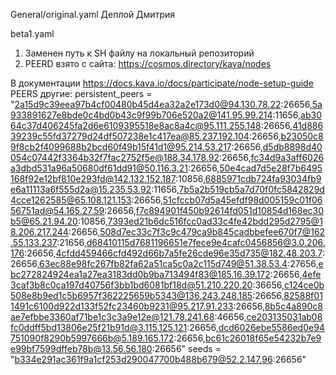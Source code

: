 General/original.yaml
Деплой Дмитрия

beta1.yaml
1) Заменен путь к SH файлу на локальный репозиторий
2) PEERD взято с сайта: https://cosmos.directory/kava/nodes

В документации 
https://docs.kava.io/docs/participate/node-setup-guide
PEERS другие:
persistent_peers = "2a15d9c39eea97b4cf00480b45d4ea32a2e173d0@94.130.78.22:26656,5a933891627e8bde0c4bd0b43c9f99b706e520a2@141.95.99.214:11656,ab3064c37d406245fa2d6e6109395518e8ac8a4c@95.111.255.148:26656,41d88639239c55fd37279d24df507238e1c417ea@85.237.192.104:26656,b23050c89f8cb2f4099688b2bcd60f49b15f41d1@95.214.53.217:26656,d5db8898d40054c07442f3364b32f7fac2752f5e@188.34.178.92:26656,fc34d9a3aff6026a3dbd531a96a50680df61dd91@50.116.3.21:26656,50e4cad7d5e28f7b6495168f92e12bf810e293fd@142.132.152.187:10856,6885971cdb724fa93034fb9e6a11113a6f555d2a@15.235.53.92:11656,7b5a2b519cb5a7d70f0fc5842829d4cce1262585@65.108.121.153:26656,51cfccb07d5a45efdf98d005159c01f0656751ad@54.165.27.59:26656,f7c894901f450b92614fd051d10854d168ec30b5@65.21.94.20:10856,7393ed21b6dc516fcc0ad33c4fe42bdd295d2795@18.206.217.244:26656,508d7ec33c7f3c9c479ca9b845cadbbefee670f7@162.55.133.237:21656,d68410115d7681196651e7fece9e4cafc0456856@3.0.206.176:26656,4cfdd459466cfd492d66b7a5fe26cde96e35d735@182.48.203.7:26656,63ec88e98fc267fb82fa62a51ca5c0a2c115d749@51.38.53.4:27656,ebc272824924ea1a27ea3183dd0b9ba713494f83@185.16.39.172:26656,4efe3caf3b8c0ca197d40756f3bb1bd6081bf18d@51.210.220.20:36656,c124ce0b508e8b9ed1c5b6957f362225659b5343@136.243.248.185:26656,82588f011491c6100d922d133f52fc23460b9231@95.217.91.233:26656,8b5c4a890c8ae7efbbe3360af71be1c3c3a9e12e@121.78.241.68:46656,ce203135031ab08fc0ddff5bd13806e25f21b91d@3.115.125.121:26656,dcd6026ebe5586ed0e94751090f8290b5997666b@5.189.165.172:26656,bc61c26018f65e54232b7e9e99bf7599dffeb78b@13.56.56.180:26656"
seeds = "b334e291ac361f9a1cf253d290047700b488b679@52.2.147.96:26656"


